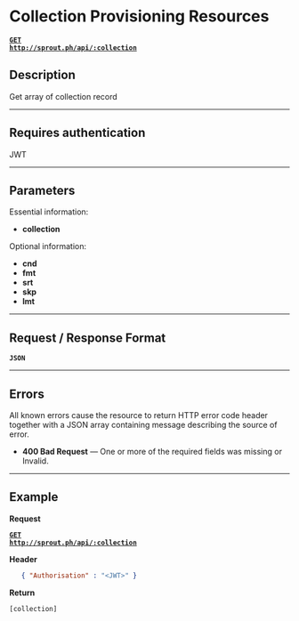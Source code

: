 # Collection Provisioning Resources

  **[<code>GET http://sprout.ph/api/:collection</code>](https://github.com/facascante/sprout/blob/master/endpoints/get_all.md)**


## Description
   Get array of collection record

***

## Requires authentication
JWT

***

## Parameters

Essential information:

- **collection**


Optional information:

- **cnd**
- **fmt**
- **srt**
- **skp**
- **lmt**

***

## Request / Response Format
  **<code>JSON</code>**

***

## Errors
All known errors cause the resource to return HTTP error code header together with a JSON array containing message describing the source of error.

- **400 Bad Request** — One or more of the required fields was missing or Invalid.

***

## Example

**Request**

 **[<code>GET http://sprout.ph/api/:collection</code>](https://github.com/facascante/sprout/blob/master/endpoints/get_all.md)**

**Header**

``` json
   { "Authorisation" : "<JWT>" } 
``` 

**Return**

``` javascript
[collection]
``` 

